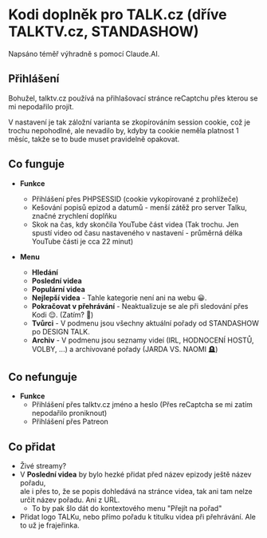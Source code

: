 # Kodi doplněk pro TALK.cz (dříve TALKTV.cz, STANDASHOW)

Napsáno téměř výhradně s pomocí Claude.AI.

## Přihlášení

Bohužel, talktv.cz používá na přihlašovací stránce reCaptchu přes kterou se mi nepodařilo projít.

V nastavení je tak záložní varianta se zkopírováním session cookie, což je trochu nepohodlné, ale nevadilo by, kdyby ta cookie neměla platnost 1 měsíc, takže se to bude muset pravidelně opakovat.

## Co funguje

* **Funkce**
    * Přihlášení přes PHPSESSID (cookie vykopírované z prohlížeče)
    * Kešování popisů epizod a datumů - menší zátěž pro server Talku, značné zrychlení doplňku
    * Skok na čas, kdy skončila YouTube část videa (Tak trochu. Jen spustí video od času nastaveného v nastavení - průměrná délka YouTube části je cca 22 minut)

* **Menu**
    * **Hledání**
    * **Poslední videa**
    * **Populární videa**
    * **Nejlepší videa** - Tahle kategorie není ani na webu 😀.
    * **Pokračovat v přehrávání** - Neaktualizuje se ale při sledování přes Kodi 😌. (Zatím? 🤔)
    * **Tvůrci** - V podmenu jsou všechny aktuální pořady od STANDASHOW po DESIGN TALK.
    * **Archiv** - V podmenu jsou seznamy videí (IRL, HODNOCENÍ HOSTŮ, VOLBY, ...) a archivované pořady (JARDA VS. NAOMI 🪦)

## Co nefunguje

* **Funkce**
    * Přihlášení přes talktv.cz jméno a heslo (Přes reCaptcha se mi zatím nepodařilo proniknout)
    * Přihlášení přes Patreon

## Co přidat

* Živé streamy?
* V **Poslední videa** by bylo hezké přidat před název epizody ještě název pořadu, <br>ale i přes to, že se popis dohledává na stránce videa, tak ani tam nelze určit název pořadu. Ani z URL.
    * To by pak šlo dát do kontextového menu "Přejít na pořad"
* Přidat logo TALKu, nebo přímo pořadu k titulku videa při přehrávání. Ale to už je frajeřinka.
